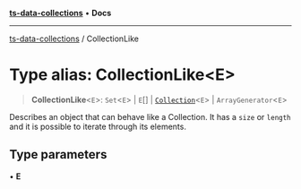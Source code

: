 [**ts-data-collections**](../README.md) • **Docs**

---

[ts-data-collections](../README.md) / CollectionLike

# Type alias: CollectionLike\<E\>

> **CollectionLike**\<`E`\>: `Set`\<`E`\> \| `E`[] \| [`Collection`](../classes/Collection.md)\<`E`\> \| `ArrayGenerator`\<`E`\>

Describes an object that can behave like a Collection. It has a
`size` or `length` and it is possible to iterate through its
elements.

## Type parameters

• **E**
